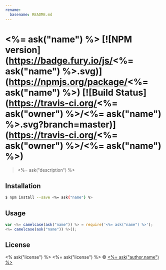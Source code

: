 ```yaml
---
rename:
  basename: README.md
---
```

# <%= ask("name") %> [![NPM version](https://badge.fury.io/js/<%= ask("name") %>.svg)](https://npmjs.org/package/<%= ask("name") %>) [![Build Status](https://travis-ci.org/<%= ask("owner") %>/<%= ask("name") %>.svg?branch=master)](https://travis-ci.org/<%= ask("owner") %>/<%= ask("name") %>)

> <%= ask("description") %>

## Installation

```sh
$ npm install --save <%= ask("name") %>
```

## Usage

```js
var <%= camelcase(ask("name")) %> = require('<%= ask("name") %>');
<%= camelcase(ask("name")) %>();
```

## License
<% ask("license") %>
<%= ask("license") %> © [<%= ask("author.name") %>](<%= ask("author.url") %>)
